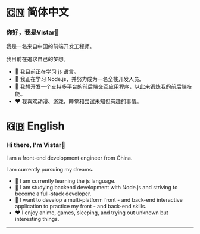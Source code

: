 # 🇨🇳 简体中文

### 你好，我是Vistar👋

我是一名来自中国的前端开发工程师。

我目前在追求自己的梦想。

- 🔭 我目前正在学习 js 语言。
- 🌱 我正在学习 Node.js，并努力成为一名全栈开发人员。
- 🤔 我想开发一个支持多平台的前后端交互应用程序，以此来锻炼我的前后端技能。
- ❤️ 我喜欢动漫、游戏、睡觉和尝试未知但有趣的事情。

# 🇬🇧 English

### Hi there, I'm Vistar👋

I am a front-end development engineer from China. 

I am currently pursuing my dreams.

- 🔭 I am currently learning the js language.
- 🌱 I am studying backend development with Node.js and striving to become a full-stack developer.
- 🤔 I want to develop a multi-platform front - and back-end interactive application to practice my front - and back-end skills.
- ❤️ I enjoy anime, games, sleeping, and trying out unknown but interesting things.
  
---

